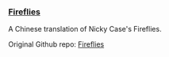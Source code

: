 ### [Fireflies](http://ncase.me/fireflies-zh/)

A Chinese translation of Nicky Case's Fireflies.

Original Github repo: [Fireflies](https://github.com/ncase/fireflies)
